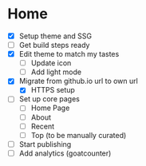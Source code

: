 # Home
- [X] Setup theme and SSG
- [ ] Get build steps ready
- [X] Edit theme to match my tastes
    - [ ] Update icon
    - [ ] Add light mode
- [X] Migrate from github.io url to own url
    - [X] HTTPS setup
- [ ] Set up core pages
    - [ ] Home Page
    - [ ] About
    - [ ] Recent
    - [ ] Top (to be manually curated)
- [ ] Start publishing
- [ ] Add analytics (goatcounter)